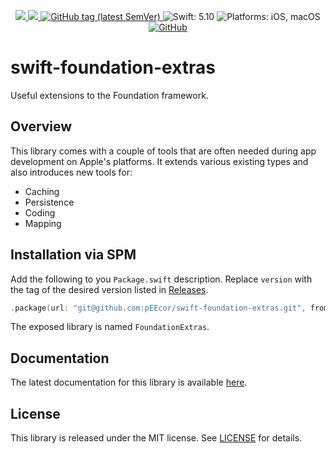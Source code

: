 <p align="center">
    <a href="https://github.com/pEEcor/swift-foundation-extras/actions/workflows/ci.yml">
        <img src="https://github.com/pEEcor/swift-foundation-extras/actions/workflows/ci.yml/badge.svg?branch=main"
    </a>
    <a href="https://codecov.io/gh/pEEcor/swift-foundation-extras" > 
    <img src="https://codecov.io/gh/pEEcor/swift-foundation-extras/graph/badge.svg?token=3MBI7HAVN5"/> 
    </a>
    <a href="https://github.com/pEEcor/swift-foundation-extras/tags">
        <img alt="GitHub tag (latest SemVer)"
             src="https://img.shields.io/github/v/tag/pEEcor/swift-foundation-extras?label=version">
    </a>
    <img src="https://img.shields.io/badge/Swift-5.10-red"
         alt="Swift: 5.10">
    <img src="https://img.shields.io/badge/Platforms-iOS%20%7C%20macOS-red"
        alt="Platforms: iOS, macOS">
    <a href="https://github.com/pEEcor/swiftui-pager/blob/main/LICENSE">
        <img alt="GitHub" 
             src="https://img.shields.io/github/license/pEEcor/swiftui-pager">
    </a>
</p>

# swift-foundation-extras

Useful extensions to the Foundation framework.

## Overview

This library comes with a couple of tools that are often needed during app development on Apple's
platforms. It extends various existing types and also introduces new tools for:
    
- Caching
- Persistence
- Coding
- Mapping

## Installation via SPM

Add the following to you `Package.swift` description. Replace `version` with the tag of the
desired version listed in [Releases](https://github.com/pEEcor/swift-foundation-extras/releases).

```Swift
.package(url: "git@github.com:pEEcor/swift-foundation-extras.git", from: "version")
```

The exposed library is named `FoundationExtras`.

## Documentation

The latest documentation for this library is available [here][documentation].

## License

This library is released under the MIT license. See [LICENSE](LICENSE) for details.

[documentation]: https://peecor.github.io/swift-foundation-extras/main/documentation/foundationextras/

